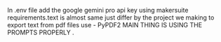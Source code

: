 In .env file add the google gemini pro api key using makersuite
requirements.text is almost same just differ by the project we making
to export text from pdf files use - PyPDF2
MAIN THING IS USING THE PROMPTS PROPERLY .
